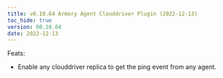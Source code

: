 ```yaml
---
title: v0.10.64 Armory Agent Clouddriver Plugin (2022-12-13)
toc_hide: true
version: 00.10.64
date: 2022-12-13
---
```


Feats:
- Enable any clouddriver replica to get the ping event from any agent.
